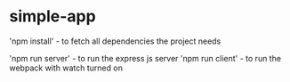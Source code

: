 # simple-app

'npm install' - to fetch all dependencies the project needs

'npm run server' - to run the express js server
'npm run client' - to run the webpack with watch turned on